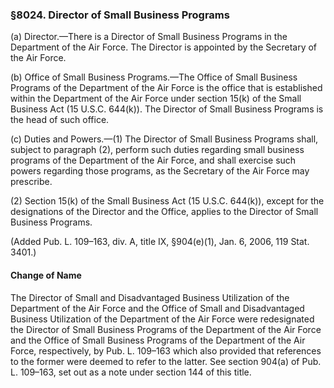 ### §8024. Director of Small Business Programs ###

(a) Director.—There is a Director of Small Business Programs in the Department of the Air Force. The Director is appointed by the Secretary of the Air Force.

(b) Office of Small Business Programs.—The Office of Small Business Programs of the Department of the Air Force is the office that is established within the Department of the Air Force under section 15(k) of the Small Business Act (15 U.S.C. 644(k)). The Director of Small Business Programs is the head of such office.

(c) Duties and Powers.—(1) The Director of Small Business Programs shall, subject to paragraph (2), perform such duties regarding small business programs of the Department of the Air Force, and shall exercise such powers regarding those programs, as the Secretary of the Air Force may prescribe.

(2) Section 15(k) of the Small Business Act (15 U.S.C. 644(k)), except for the designations of the Director and the Office, applies to the Director of Small Business Programs.

(Added Pub. L. 109–163, div. A, title IX, §904(e)(1), Jan. 6, 2006, 119 Stat. 3401.)

#### Change of Name ####

The Director of Small and Disadvantaged Business Utilization of the Department of the Air Force and the Office of Small and Disadvantaged Business Utilization of the Department of the Air Force were redesignated the Director of Small Business Programs of the Department of the Air Force and the Office of Small Business Programs of the Department of the Air Force, respectively, by Pub. L. 109–163 which also provided that references to the former were deemed to refer to the latter. See section 904(a) of Pub. L. 109–163, set out as a note under section 144 of this title.